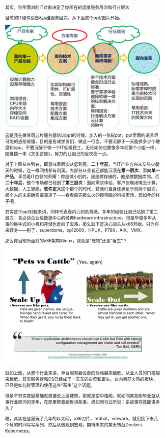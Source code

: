 
<!-- @import "[TOC]" {cmd="toc" depthFrom=1 depthTo=6 orderedList=false} -->

<!-- code_chunk_output -->



<!-- /code_chunk_output -->

其实，你所面对的IT对象决定了你所在的运维服务层次和行业层次

目前的IT硬件设备&运维服务层次，从下面这个ppt/图片开始。

![](./images/2019-04-22-08-57-43.png)

这是我在做某司刀片服务器培训ppt的时候，加入的一张软ppt。ppt里面的语言尽可能的通俗易懂，目的是告诫学员们，做这一行当，不要沉醉于一天能换多少个硬盘和cpu，不要沉醉于做一个IT低级民工，无论如何也要像多年前那个小姐一样，随身揣一本《文化苦旅》，努力的让自己的层次高一点。

对于上图从左到右，即意味着层次从低到高。**二十年前**，当IT产业方兴未艾热火朝天的时候，连一根网线都有利润。大部分从业者还都能沉浸在**第一层次**、面向**单一产品**，享受着IT白领的荣耀：你是做小机的，我是做存储的，他是做数据库的。而**二十年后**，整个市场都已经到了**第三层次**：面向需求体验，客户张嘴闭嘴云计算，大数据，人工智能，**软件定义**这个那个的时代，若我们自身还满足于前两个层次，那个人的未来确实要凉凉了——看看原先那么火的攒电脑的科技市场，现如今的样子吧。

其实这个ppt对我来讲，同样代表着内心的危机感。多年的经验让自己站到了第二层次：言必谈企业级数据中心的经典hardware infrastructure。但是毕竟多年从事的集中式的小机和存储也走向了没落，那么就下定决心回头从x86开始，只为将来转身——别了，superdome，xp12000，HPUX，P780，AIX，VMX。

那么你目前所面对的x86架构&linux，究竟是“宠物”还是“畜生”？

![](./images/2019-04-21-22-47-03.png)

就如上图，从整个行业来讲，单台服务器设备的价格越来越低，从业人员的门槛越来越低，其实服务器和OS已经成了一车车的白菜和畜生。业内目前火热的板块，已经是如何群管理和使用这些“畜生”这个话题。

但是不夯实底层基础就直接说上层建筑，那就是空中楼阁。就如同某些刚毕业就从事行业顾问的青年，在那里帮着销售讲故事。或如同马云所说：讲故事究竟能讲多久？

嗯，其实在这里玩了几年的以太网，x86刀片，redhat，vmware，就用接下来几个月的时间写写系列，然后从微观到宏观，期待未来的某天转战Docker+ Kubernetes。

